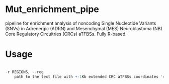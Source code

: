# Mut_enrichment_pipe
pipeline for enrichment analysis of noncoding Single Nucleotide Variants (SNVs) in Adrenergic (ADRN) and Mesenchymal (MES) Neuroblastoma (NB) Core Regulatory Circuitries (CRCs) aTFBSs. Fully R-based.

# Usage
```./Mutation_rate_complete.R --reg {REGIONS TO TEST BED FILE}

-r REGIONS, --reg
	path to the text file with +-1Kb extended CRC aTFBSs coordinates 'chr\tstart\tstop\tID'
```
